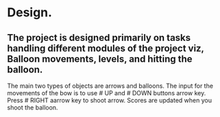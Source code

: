 # Design.

## The project is designed primarily on tasks handling different modules of the project viz, Balloon movements, levels, and hitting the balloon. 
The main two types of objects are arrows and balloons. 
The input for the movements of the bow is to use # UP and # DOWN buttons arrow key.
Press # RIGHT aarrow key to shoot arrow.
Scores are updated when you shoot the balloon.



